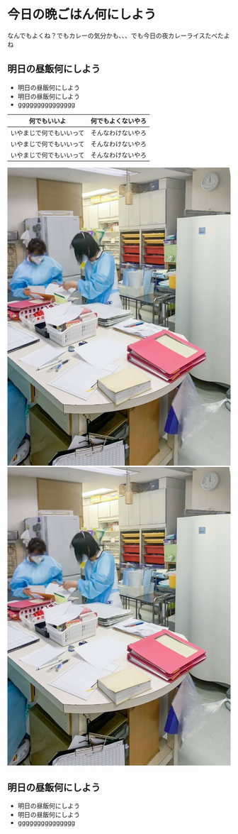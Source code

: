 # 今日の晩ごはん何にしよう
なんでもよくね？でもカレーの気分かも、、、でも今日の夜カレーライスたべたよね

## **明日の昼飯何にしよう**
 - 明日の昼飯何にしよう
 - 明日の昼飯何にしよう
 - ggggggggggggggg


 |何でもいいよ|何でもよくないやろ
 |--|--
 |いやまじで何でもいいって|そんなわけないやろ
 |いやまじで何でもいいって|そんなわけないやろ
 |いやまじで何でもいいって|そんなわけないやろ

 ![おとうさんスイッチ](img/case_img_popup_28.jpg)
 ![おとうさんスイッチ](img/case_img_popup_28.jpg)

 ## **明日の昼飯何にしよう**
 - 明日の昼飯何にしよう
 - 明日の昼飯何にしよう
 - ggggggggggggggg
